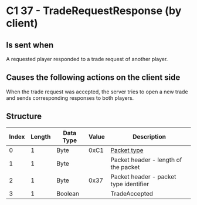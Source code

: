 # C1 37 - TradeRequestResponse (by client)

## Is sent when

A requested player responded to a trade request of another player.

## Causes the following actions on the client side

When the trade request was accepted, the server tries to open a new trade and sends corresponding responses to both players. 

## Structure

| Index | Length | Data Type | Value | Description |
|-------|--------|-----------|-------|-------------|
| 0 | 1 |   Byte   | 0xC1  | [Packet type](PacketTypes.md) |
| 1 | 1 |    Byte   |      | Packet header - length of the packet |
| 2 | 1 |    Byte   | 0x37  | Packet header - packet type identifier |
| 3 | 1 | Boolean |  | TradeAccepted |
